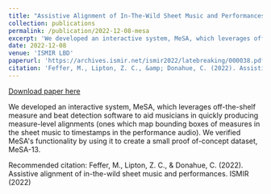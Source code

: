 ```yaml
---
title: "Assistive Alignment of In-The-Wild Sheet Music and Performances"
collection: publications
permalink: /publication/2022-12-08-mesa
excerpt: 'We developed an interactive system, MeSA, which leverages off-the-shelf measure and beat detection software to aid musicians in quickly producing measure-level alignments (ones which map bounding boxes of measures in the sheet music to timestamps in the performance audio). We verified MeSA&apos;s functionality by using it to create a small proof of-concept dataset, MeSA-13.'
date: 2022-12-08
venue: 'ISMIR LBD'
paperurl: 'https://archives.ismir.net/ismir2022/latebreaking/000038.pdf'
citation: 'Feffer, M., Lipton, Z. C., &amp; Donahue, C. (2022). Assistive alignment of in-the-wild sheet music and performances. ISMIR (2022)'
---
```


<a href='https://archives.ismir.net/ismir2022/latebreaking/000038.pdf'>Download paper here</a>

We developed an interactive system, MeSA, which leverages off-the-shelf measure and beat detection software to aid musicians in quickly producing measure-level alignments (ones which map bounding boxes of measures in the sheet music to timestamps in the performance audio). We verified MeSA&apos;s functionality by using it to create a small proof of-concept dataset, MeSA-13.

Recommended citation: Feffer, M., Lipton, Z. C., & Donahue, C. (2022). Assistive alignment of in-the-wild sheet music and performances. ISMIR (2022)